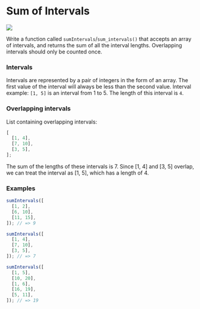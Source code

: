 # Sum of Intervals

![](https://img.shields.io/badge/Difficulty-4kyu-blue?logo=codewars)

Write a function called `sumIntervals`/`sum_intervals()` that accepts an array of intervals, and returns the sum of all the interval lengths. Overlapping intervals should only be counted once.

### Intervals

Intervals are represented by a pair of integers in the form of an array. The first value of the interval will always be less than the second value. Interval example: `[1, 5]` is an interval from 1 to 5. The length of this interval is `4`.

### Overlapping intervals

List containing overlapping intervals:

```js
[
  [1, 4],
  [7, 10],
  [3, 5],
];
```

The sum of the lengths of these intervals is 7. Since [1, 4] and [3, 5] overlap, we can treat the interval as [1, 5], which has a length of 4.

### Examples

```js
sumIntervals([
  [1, 2],
  [6, 10],
  [11, 15],
]); // => 9

sumIntervals([
  [1, 4],
  [7, 10],
  [3, 5],
]); // => 7

sumIntervals([
  [1, 5],
  [10, 20],
  [1, 6],
  [16, 19],
  [5, 11],
]); // => 19
```
